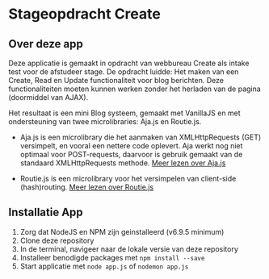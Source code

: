 # Stageopdracht Create

## Over deze app

Deze applicatie is gemaakt in opdracht van webbureau Create als intake test voor de afstudeer stage. De opdracht luidde:
Het maken van een Create, Read en Update functionaliteit voor blog berichten. Deze functionaliteiten moeten kunnen werken zonder het herladen van de pagina (doormiddel van AJAX).

Het resultaat is een mini Blog systeem, gemaakt met VanillaJS en met ondersteuning van twee microlibraries: Aja.js en Routie.js.

* Aja.js is een microlibrary die het aanmaken van XMLHttpRequests (GET) versimpelt, en vooral een nettere code oplevert. Aja werkt nog niet optimaal voor POST-requests, daarvoor is gebruik gemaakt van de standaard XMLHttpRequests methode.
[Meer lezen over Aja.js](http://krampstudio.com/aja.js/ "Aja.js")

* Routie.js is een microlibrary voor het versimpelen van client-side (hash)routing.
[Meer lezen over Routie.js](http://projects.jga.me/routie/ "Routie.js")

## Installatie App
1. Zorg dat NodeJS en NPM zijn  geinstalleerd (v6.9.5 minimum)
2. Clone deze repository
3. In de terminal, navigeer naar de lokale versie van deze repository
4. Installeer benodigde packages met ```npm install --save```
5. Start applicatie met ```node app.js``` of ```nodemon app.js```
